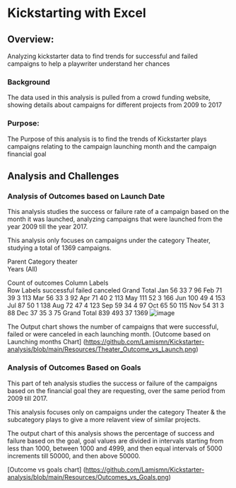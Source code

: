 # Kickstarting with Excel

## Overview: 

Analyzing kickstarter data to find trends for successful and failed campaigns to help a playwriter understand her chances

### Background

The data used in this analysis is pulled from a crowd funding website, showing details about campaigns for different projects from 2009 to 2017 

### Purpose: 

The Purpose of this analysis is to find the trends of Kickstarter plays campaigns relating to the campaign launching month and the campaign financial goal

## Analysis and Challenges

### Analysis of Outcomes based on Launch Date

This analysis studies the success or failure rate of a campaign based on the month it was launched, analyzing campaigns that were launched from the year 2009 till the year 2017.

This analysis only focuses on campaigns under the category Theater, studying a total of 1369 campaigns. 

Parent Category	theater			
Years	(All)			
				
Count of outcomes	Column Labels			
Row Labels	successful	failed	canceled	Grand Total
Jan	56	33	7	96
Feb	71	39	3	113
Mar	56	33	3	92
Apr	71	40	2	113
May	111	52	3	166
Jun	100	49	4	153
Jul	87	50	1	138
Aug	72	47	4	123
Sep	59	34	4	97
Oct	65	50		115
Nov	54	31	3	88
Dec	37	35	3	75
Grand Total	839	493	37	1369
![image](https://user-images.githubusercontent.com/79733383/110225805-d7869080-7eb6-11eb-97cf-ac3a53bbed2a.png)

The Output chart shows the number of campaigns that were successful, failed or were canceled in each launching month. 
[Outcome based on Launching months Chart] (https://github.com/Lamismn/Kickstarter-analysis/blob/main/Resources/Theater_Outcome_vs_Launch.png)

### Analysis of Outcomes Based on Goals

This part of teh analysis studies the success or failure of the campaigns based on the financial goal they are requesting, over the same period from 2009 till 2017.

This analysis focuses only on campaigns under the category Theater & the subcategory plays to give a more relavent view of similar projects.

The output chart of this analysis shows the percentage of success and failure based on the goal, goal values are divided in intervals starting from less than 1000, between 1000 and 4999, and then equal intervals of 5000 increments till 50000, and then above 50000.







[Outcome vs goals chart] (https://github.com/Lamismn/Kickstarter-analysis/blob/main/Resources/Outcomes_vs_Goals.png)


